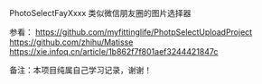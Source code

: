 PhotoSelectFayXxxx
类似微信朋友圈的图片选择器

参看：
https://github.com/myfittinglife/PhotpSelectUploadProject
https://github.com/zhihu/Matisse
https://xie.infoq.cn/article/1b862f7f801aef3244421847c

备注：本项目纯属自己学习记录，谢谢！

